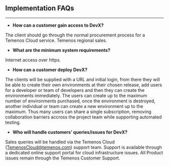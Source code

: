 ## **Implementation FAQs**

----------

- **How can a customer gain access to DevX?**

The client should go through the normal procurement process for a Temenos Cloud service.  Temenos regional sales. 

- **What are the minimum system requirements?**

Internet access over https.

- **How can a customer deploy DevX?**

The clients will be supplied with a URL and initial login, from there they will be able to create their own environments at their chosen release, add users for a developer or team of developers and then they can create the environments immediately. The users can create up to the maximum number of environments purchased, once the environment is destroyed, another individual or team can create a new environment up to the maximum. Thus many users can share a single subscription, removing collaboration barriers accross the project team while supporting automated testing.

- **Who will handle customers’ queries/issues for DevX?**

Sales queries will be handled via the Temenos Cloud (TemenosCloud@temenos.com) support team. Support is available through a dedicated online support portal for cloud infrastructure issues.  All Product issues remain through the Temenos Customer Support. 

